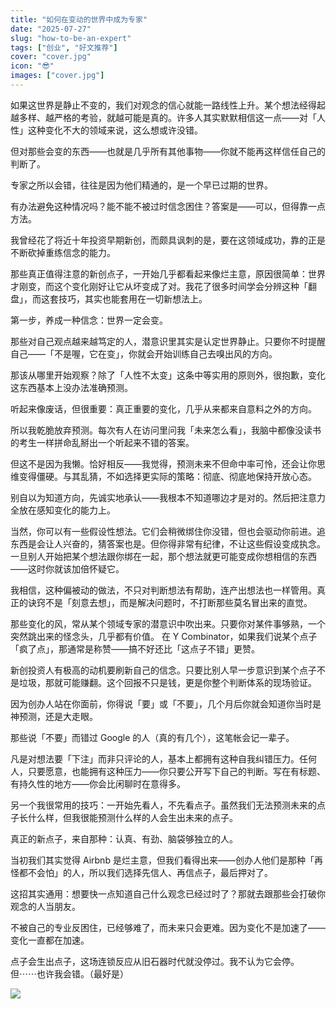 ```yaml
---
title: "如何在变动的世界中成为专家"
date: "2025-07-27"
slug: "how-to-be-an-expert"
tags: ["创业", "好文推荐"]
cover: "cover.jpg"
icon: "😎"
images: ["cover.jpg"]
---
```

如果这世界是静止不变的，我们对观念的信心就能一路线性上升。某个想法经得起越多样、越严格的考验，就越可能是真的。许多人其实默默相信这一点——对「人性」这种变化不大的领域来说，这么想或许没错。



但对那些会变的东西——也就是几乎所有其他事物——你就不能再这样信任自己的判断了。



专家之所以会错，往往是因为他们精通的，是一个早已过期的世界。



有办法避免这种情况吗？能不能不被过时信念困住？答案是——可以，但得靠一点方法。



我曾经花了将近十年投资早期新创，而颇具讽刺的是，要在这领域成功，靠的正是不断砍掉重练信念的能力。



那些真正值得注意的新创点子，一开始几乎都看起来像烂主意，原因很简单：世界才刚变，而这个变化刚好让它从坏变成了对。我花了很多时间学会分辨这种「翻盘」，而这套技巧，其实也能套用在一切新想法上。



第一步，养成一种信念：世界一定会变。



那些对自己观点越来越笃定的人，潜意识里其实是认定世界静止。只要你不时提醒自己——「不是喔，它在变」，你就会开始训练自己去嗅出风的方向。



那该从哪里开始观察？除了「人性不太变」这条中等实用的原则外，很抱歉，变化这东西基本上没办法准确预测。



听起来像废话，但很重要：真正重要的变化，几乎从来都来自意料之外的方向。



所以我乾脆放弃预测。每次有人在访问里问我「未来怎么看」，我脑中都像没读书的考生一样拼命乱掰出一个听起来不错的答案。



但这不是因为我懒。恰好相反——我觉得，预测未来不但命中率可怜，还会让你思维变得僵硬。与其乱猜，不如选择更实际的策略：彻底、彻底地保持开放心态。



别自以为知道方向，先诚实地承认——我根本不知道哪边才是对的。然后把注意力全放在感知变化的能力上。



当然，你可以有一些假设性想法。它们会稍微绑住你没错，但也会驱动你前进。追东西是会让人兴奋的，猜答案也是。但你得非常有纪律，不让这些假设变成执念。
一旦别人开始把某个想法跟你绑在一起，那个想法就更可能变成你想相信的东西——这时你就该加倍怀疑它。



我相信，这种偏被动的做法，不只对判断想法有帮助，连产出想法也一样管用。真正的诀窍不是「刻意去想」，而是解决问题时，不打断那些莫名冒出来的直觉。



那些变化的风，常从某个领域专家的潜意识中吹出来。只要你对某件事够熟，一个突然跳出来的怪念头，几乎都有价值。
在 Y Combinator，如果我们说某个点子「疯了点」，那通常是称赞——搞不好还比「这点子不错」更赞。



新创投资人有极高的动机要刷新自己的信念。只要比别人早一步意识到某个点子不是垃圾，那就可能赚翻。这个回报不只是钱，更是你整个判断体系的现场验证。



因为创办人站在你面前，你得说「要」或「不要」，几个月后你就会知道你当时是神预测，还是大走眼。



那些说「不要」而错过 Google 的人（真的有几个），这笔帐会记一辈子。



凡是对想法要「下注」而非只评论的人，基本上都拥有这种自我纠错压力。任何人，只要愿意，也能拥有这种压力——你只要公开写下自己的判断。写在有标题、有持久性的地方——你会比闲聊时在意得多。



另一个我很常用的技巧：一开始先看人，不先看点子。虽然我们无法预测未来的点子长什么样，但我很能预测什么样的人会生出未来的点子。



真正的新点子，来自那种：认真、有劲、脑袋够独立的人。



当初我们其实觉得 Airbnb 是烂主意，但我们看得出来——创办人他们是那种「再怪都不会怕」的人，所以我们选择先信人、再信点子，最后押对了。



这招其实通用：想要快一点知道自己什么观念已经过时了？那就去跟那些会打破你观念的人当朋友。



不被自己的专业反困住，已经够难了，而未来只会更难。因为变化不是加速了——变化一直都在加速。



点子会生出点子，这场连锁反应从旧石器时代就没停过。我不认为它会停。
但⋯⋯也许我会错。（最好是）




![](https://prod-files-secure.s3.us-west-2.amazonaws.com/112d0858-5090-4d34-a606-b75eb8d65fd2/46476355-9cf3-4e99-9b7a-3531bc426380/1000202064.png?X-Amz-Algorithm=AWS4-HMAC-SHA256&X-Amz-Content-Sha256=UNSIGNED-PAYLOAD&X-Amz-Credential=ASIAZI2LB466WS6T65AW%2F20251008%2Fus-west-2%2Fs3%2Faws4_request&X-Amz-Date=20251008T144859Z&X-Amz-Expires=3600&X-Amz-Security-Token=IQoJb3JpZ2luX2VjECYaCXVzLXdlc3QtMiJIMEYCIQDJVTxNi8dwYlbvM3y7j086bAfooD4e254RnHeOcEBzoQIhAOjOTt7%2BHBVgCAQqXXrilRIDU8BMq8BrBpB%2BIc%2FMfB3lKogECL%2F%2F%2F%2F%2F%2F%2F%2F%2F%2F%2FwEQABoMNjM3NDIzMTgzODA1IgwFBBC8z7ON3Df1nPkq3APges%2FUYI5wThtxZww4KDYY7gqaqaGojx%2F0rVmZiSg%2FaXxWER4aT%2Fue2aWapPkgSm9P91jM4P0lSEWcS848mNV4WiLaHKX6JIuKI1QtWyONDcr1USH8j8T9zIxCKU6wQXHnACuqXvoNd2QlRVBqjQRTSLImtTy9QV2wdYtS78yKW7%2FaBpqHhBT%2BwCCGEiKolmLLkiSMiPpiKzK7eCL7t1vWUCe5Ai2MIdpNG99gouJ0JT0mq5W1cWj609SRZk3IBq14MacG%2BZfUrYw0UU4DH1BvwBcgdPWG%2BvNEnqMRe5MN4NzMi7W9tYwT3Jy0XBEDkYVE7Pbtsofza%2FpPUZfcIvmFr3tupG49GlJkcrI9iM91wxzBqeIw2C%2B9dMjDOEouglYtacuwLlxjjOJs%2B7x0KAbdK5D%2FAdCZBPzByNtCgI%2BFIg%2FnVldtpVgFdV9oskHJ1YbMttBB%2BaS9BB1Ptk8y58TV1r8hfjaxm8fvyYs5cU1uOUC3%2FFCg1VEpekujDvsr9MKwDQSs519fYmjFpaaEvrv5Tkpf5FJYj6CG2EqILkAvOJpPhJOVrIpEBndHMsbW6XX5e1vAijAb5J1C3rFwrE65zMPKfYs%2FQ6lu8pGelTp%2BQwNwHfegiFo7u8nhajDF25nHBjqkARg%2BhPSrgQTP%2BRbYNBDbtXt5KHyPl5qkprR3rCyiyJKN3Rp%2FQULBCY45n4kH%2BlIozCBHs%2F%2FGHZZeThDCLXDiQTLIioVAlOkvA20Lptx4JCoeuwZ9TpfIsJh1Aj2Qv%2F3iR7UM%2F6i7gG7XsmEkbljsHdBZNDpeS8V2t646CAvMeurwInL3RCrapGpnCrLeT0NvuvTA1LKn6BbVG3wKhO1UAExQj8MV&X-Amz-Signature=a83d74b9796236dc88bee146bd8b2f94c2ca673daa355b8de03c261e06a2388a&X-Amz-SignedHeaders=host&x-amz-checksum-mode=ENABLED&x-id=GetObject)

